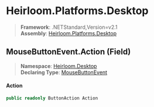 # Heirloom.Platforms.Desktop

> **Framework**: .NETStandard,Version=v2.1  
> **Assembly**: [Heirloom.Platforms.Desktop][0]

## MouseButtonEvent.Action (Field)

> **Namespace**: [Heirloom.Desktop][0]  
> **Declaring Type**: [MouseButtonEvent][1]

#### Action

```cs
public readonly ButtonAction Action
```

[0]: ../../../Heirloom.Platforms.Desktop.md
[1]: ../MouseButtonEvent.md
